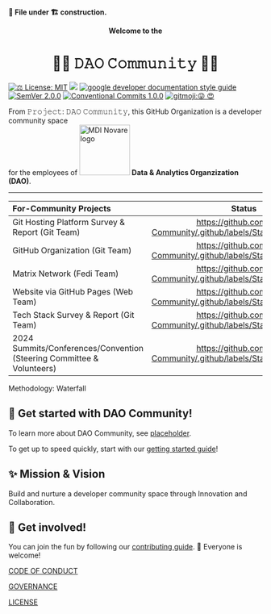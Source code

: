 **📄 File under 🏗 construction.**

[comment]: vvv_Banner_vvv

<p align="center";><b>Welcome to the</b></p>
<h1 align="center">👨‍💻 𝙳𝙰𝙾 𝙲𝚘𝚖𝚖𝚞𝚗𝚒𝚝𝚢 👩‍💻</h1>

[comment]: ^^^_Banner_^^^

[![⚖️ License: MIT](https://img.shields.io/badge/⚖️%20License-MIT-yellow.svg?style=plastic)](https://github.com/DAO-Community/.github/blob/main/LICENSE) ![](https://img.shields.io/badge/docs-ongoing-darkgreen?style=plastic) [![google developer documentation style guide](https://custom-icon-badges.demolab.com/badge/dev%20docu%20style%20guide-Google%20-DB4437?style=plastic&logo=google&logoColor=F4B400&labelColor=4285F4)](https://developers.google.com/style/) [![SemVer 2.0.0](https://img.shields.io/badge/SemVer-2.0.0-3e4451?style=plastic&logo=Semver)](https://www.semver.org) [![Conventional Commits 1.0.0](https://img.shields.io/badge/Conventional%20Commits-1.0.0-f46574?style=plastic&logo=conventionalcommits)](https://www.conventionalcommits.org/en/v1.0.0/) [![gitmoji:😜 😍](https://img.shields.io/badge/gitmoji-%20😜%20😍-FFDD67?style=plastic)](https://gitmoji.dev/)

From 𝙿𝚛𝚘𝚓𝚎𝚌𝚝: 𝙳𝙰𝙾 𝙲𝚘𝚖𝚖𝚞𝚗𝚒𝚝𝚢, this GitHub Organization is a developer community space <br>
for the employees of [<img src="https://github.com/DAO-Community/Brand-Assets/blob/79d830a22a345625db08b2ed0274261ce6da6f1f/One%20MDI%20Novare%20Logos/MDINovarelogo_new_fc.png" alt="MDI Novare logo" width="100" />](https://mdi.net.ph)  **Data & Analytics Organzization (DAO)**.

---

| For-Community Projects | Status |
| :-- | :--: |
| Git Hosting Platform Survey & Report (Git Team) | https://github.com/DAO-Community/.github/labels/Status%3A%20DONE |
| GitHub Organization (Git Team) | https://github.com/DAO-Community/.github/labels/Status%3A%20TODO |
| Matrix Network (Fedi Team) | https://github.com/DAO-Community/.github/labels/Status%3A%20TODO |
| Website via GitHub Pages (Web Team) | https://github.com/DAO-Community/.github/labels/Status%3A%20TODO |
| Tech Stack Survey & Report (Git Team) | https://github.com/DAO-Community/.github/labels/Status%3A%20TODO |
| 2024 Summits/Conferences/Convention (Steering Committee & Volunteers) | https://github.com/DAO-Community/.github/labels/Status%3A%20TODO |

Methodology: Waterfall

## 👋 Get started with DAO Community!

To learn more about DAO Community, see [placeholder]().

To get up to speed quickly, start with our [getting started guide](https://github.com/DAO-Community/wiki/get-started)!

## ✨ Mission & Vision

Build and nurture a developer community space through Innovation and Collaboration.

## 👥 Get involved!

You can join the fun by following our [contributing guide](https://github.com/DAO-Community/.github/blob/master/CONTRIBUTING.md). 🌈 Everyone is welcome!


[CODE OF CONDUCT](https://github.com/DAO-Community/.github/blob/main/CODE_OF_CONDUCT.md)

[GOVERNANCE](https://github.com/DAO-Community/.github/blob/main/GOVERNANCE.md)

[LICENSE](https://github.com/DAO-Community/.github/blob/main/LICENSE)

[comment]: EOF
